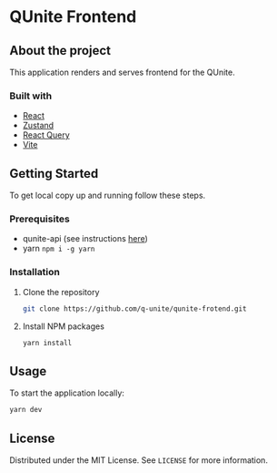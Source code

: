 # QUnite Frontend

## About the project

This application renders and serves frontend for the QUnite.

### Built with

- [React](https://react.dev/)
- [Zustand](https://zustand-demo.pmnd.rs/)
- [React Query](https://tanstack.com/query/v3/)
- [Vite](https://vitejs.dev/)

## Getting Started

To get local copy up and running follow these steps.

### Prerequisites

- qunite-api (see instructions [here](https://github.com/q-unite/qunite-api))
- yarn `npm i -g yarn`

### Installation

1. Clone the repository
   ```sh
   git clone https://github.com/q-unite/qunite-frotend.git
   ```
2. Install NPM packages
   ```sh
   yarn install
   ```

## Usage

To start the application locally:

```sh
yarn dev
```

## License

Distributed under the MIT License. See `LICENSE` for more information.
